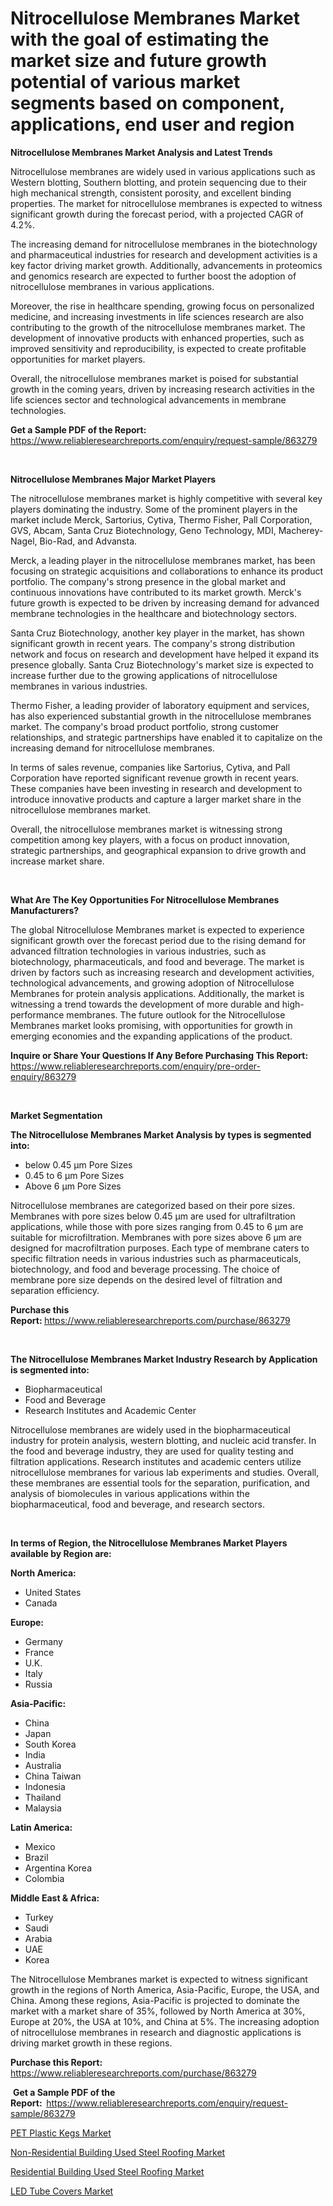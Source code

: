 <p><h1>Nitrocellulose Membranes Market with the goal of estimating the market size and future growth potential of various market segments based on component, applications, end user and region</h1></p><p><strong>Nitrocellulose Membranes Market Analysis and Latest Trends</strong></p>
<p><p>Nitrocellulose membranes are widely used in various applications such as Western blotting, Southern blotting, and protein sequencing due to their high mechanical strength, consistent porosity, and excellent binding properties. The market for nitrocellulose membranes is expected to witness significant growth during the forecast period, with a projected CAGR of 4.2%. </p><p>The increasing demand for nitrocellulose membranes in the biotechnology and pharmaceutical industries for research and development activities is a key factor driving market growth. Additionally, advancements in proteomics and genomics research are expected to further boost the adoption of nitrocellulose membranes in various applications.</p><p>Moreover, the rise in healthcare spending, growing focus on personalized medicine, and increasing investments in life sciences research are also contributing to the growth of the nitrocellulose membranes market. The development of innovative products with enhanced properties, such as improved sensitivity and reproducibility, is expected to create profitable opportunities for market players.</p><p>Overall, the nitrocellulose membranes market is poised for substantial growth in the coming years, driven by increasing research activities in the life sciences sector and technological advancements in membrane technologies.</p></p>
<p><strong>Get a Sample PDF of the Report:&nbsp;</strong> <a href="https://www.reliableresearchreports.com/enquiry/request-sample/863279">https://www.reliableresearchreports.com/enquiry/request-sample/863279</a></p>
<p>&nbsp;</p>
<p><strong>Nitrocellulose Membranes Major Market Players</strong></p>
<p><p>The nitrocellulose membranes market is highly competitive with several key players dominating the industry. Some of the prominent players in the market include Merck, Sartorius, Cytiva, Thermo Fisher, Pall Corporation, GVS, Abcam, Santa Cruz Biotechnology, Geno Technology, MDI, Macherey-Nagel, Bio-Rad, and Advansta.</p><p>Merck, a leading player in the nitrocellulose membranes market, has been focusing on strategic acquisitions and collaborations to enhance its product portfolio. The company's strong presence in the global market and continuous innovations have contributed to its market growth. Merck's future growth is expected to be driven by increasing demand for advanced membrane technologies in the healthcare and biotechnology sectors.</p><p>Santa Cruz Biotechnology, another key player in the market, has shown significant growth in recent years. The company's strong distribution network and focus on research and development have helped it expand its presence globally. Santa Cruz Biotechnology's market size is expected to increase further due to the growing applications of nitrocellulose membranes in various industries.</p><p>Thermo Fisher, a leading provider of laboratory equipment and services, has also experienced substantial growth in the nitrocellulose membranes market. The company's broad product portfolio, strong customer relationships, and strategic partnerships have enabled it to capitalize on the increasing demand for nitrocellulose membranes.</p><p>In terms of sales revenue, companies like Sartorius, Cytiva, and Pall Corporation have reported significant revenue growth in recent years. These companies have been investing in research and development to introduce innovative products and capture a larger market share in the nitrocellulose membranes market.</p><p>Overall, the nitrocellulose membranes market is witnessing strong competition among key players, with a focus on product innovation, strategic partnerships, and geographical expansion to drive growth and increase market share.</p></p>
<p>&nbsp;</p>
<p><strong>What Are The Key Opportunities For Nitrocellulose Membranes Manufacturers?</strong></p>
<p><p>The global Nitrocellulose Membranes market is expected to experience significant growth over the forecast period due to the rising demand for advanced filtration technologies in various industries, such as biotechnology, pharmaceuticals, and food and beverage. The market is driven by factors such as increasing research and development activities, technological advancements, and growing adoption of Nitrocellulose Membranes for protein analysis applications. Additionally, the market is witnessing a trend towards the development of more durable and high-performance membranes. The future outlook for the Nitrocellulose Membranes market looks promising, with opportunities for growth in emerging economies and the expanding applications of the product.</p></p>
<p><strong>Inquire or Share Your Questions If Any Before Purchasing This Report:</strong> <a href="https://www.reliableresearchreports.com/enquiry/pre-order-enquiry/863279">https://www.reliableresearchreports.com/enquiry/pre-order-enquiry/863279</a></p>
<p>&nbsp;</p>
<p><strong>Market Segmentation</strong></p>
<p><strong>The Nitrocellulose Membranes Market Analysis by types is segmented into:</strong></p>
<p><ul><li>below 0.45 µm Pore Sizes</li><li>0.45 to 6 µm Pore Sizes</li><li>Above 6 µm Pore Sizes</li></ul></p>
<p><p>Nitrocellulose membranes are categorized based on their pore sizes. Membranes with pore sizes below 0.45 µm are used for ultrafiltration applications, while those with pore sizes ranging from 0.45 to 6 µm are suitable for microfiltration. Membranes with pore sizes above 6 µm are designed for macrofiltration purposes. Each type of membrane caters to specific filtration needs in various industries such as pharmaceuticals, biotechnology, and food and beverage processing. The choice of membrane pore size depends on the desired level of filtration and separation efficiency.</p></p>
<p><strong>Purchase this Report:&nbsp;</strong><a href="https://www.reliableresearchreports.com/purchase/863279">https://www.reliableresearchreports.com/purchase/863279</a></p>
<p>&nbsp;</p>
<p><strong>The Nitrocellulose Membranes Market Industry Research by Application is segmented into:</strong></p>
<p><ul><li>Biopharmaceutical</li><li>Food and Beverage</li><li>Research Institutes and Academic Center</li></ul></p>
<p><p>Nitrocellulose membranes are widely used in the biopharmaceutical industry for protein analysis, western blotting, and nucleic acid transfer. In the food and beverage industry, they are used for quality testing and filtration applications. Research institutes and academic centers utilize nitrocellulose membranes for various lab experiments and studies. Overall, these membranes are essential tools for the separation, purification, and analysis of biomolecules in various applications within the biopharmaceutical, food and beverage, and research sectors.</p></p>
<p>&nbsp;</p>
<p><strong>In terms of Region, the Nitrocellulose Membranes Market Players available by Region are:</strong></p>
<p>
    <p> <strong> North America: </strong>
        <ul>
            <li>United States</li>
            <li>Canada</li>
        </ul>
        </p> 
    <p> <strong> Europe: </strong>
        <ul>
            <li>Germany</li>
            <li>France</li>
            <li>U.K.</li>
            <li>Italy</li>
            <li>Russia</li>
        </ul>
        </p> 
    <p> <strong> Asia-Pacific: </strong>
        <ul>
            <li>China</li>
            <li>Japan</li>
            <li>South Korea</li>
            <li>India</li>
            <li>Australia</li>
            <li>China Taiwan</li>
            <li>Indonesia</li>
            <li>Thailand</li>
            <li>Malaysia</li>
        </ul>
        </p> 
    <p> <strong> Latin America: </strong>
        <ul>
            <li>Mexico</li>
            <li>Brazil</li>
            <li>Argentina Korea</li>
            <li>Colombia</li>
        </ul>
        </p> 
    <p> <strong> Middle East & Africa: </strong>
        <ul>
            <li>Turkey</li>
            <li>Saudi</li>
            <li>Arabia</li>
            <li>UAE</li>
            <li>Korea</li>
        </ul>
    </p>
    </p>
<p><p>The Nitrocellulose Membranes market is expected to witness significant growth in the regions of North America, Asia-Pacific, Europe, the USA, and China. Among these regions, Asia-Pacific is projected to dominate the market with a market share of 35%, followed by North America at 30%, Europe at 20%, the USA at 10%, and China at 5%. The increasing adoption of nitrocellulose membranes in research and diagnostic applications is driving market growth in these regions.</p></p>
<p><strong>Purchase this Report: </strong><a href="https://www.reliableresearchreports.com/purchase/863279">https://www.reliableresearchreports.com/purchase/863279</a></p>
<p>&nbsp;<strong>Get a Sample PDF of the Report:&nbsp;&nbsp;</strong><a href="https://www.reliableresearchreports.com/enquiry/request-sample/863279">https://www.reliableresearchreports.com/enquiry/request-sample/863279</a></p>
<p><strong></strong></p>
<p><p><a href="https://view.publitas.com/reportprime-1/pet-plastic-kegs-market-size-evaluating-its-market-trends-growth-and-projections-2023-2030/">PET Plastic Kegs Market</a></p><p><a href="https://view.publitas.com/reportprime-1/non-residential-building-used-steel-roofing-market-research-report-reveals-the-latest-trends-and-opportunities-of-this-market-for-period-from-2023-2030/">Non-Residential Building Used Steel Roofing Market</a></p><p><a href="https://view.publitas.com/reportprime-1/residential-building-used-steel-roofing-market-research-report-forecasted-for-period-from-2023-2030-by-market-type-market-application-and-region/">Residential Building Used Steel Roofing Market</a></p><p><a href="https://iodized-pantydraco-05c.notion.site/LED-Tube-Covers-Market-Challenges-Opportunities-and-Growth-Drivers-and-Major-Market-Players-forec-5de46ada00a64b9a9e5837647bb6a2af">LED Tube Covers Market</a></p></p>